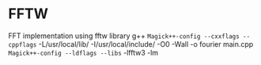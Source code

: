 # FFTW
FFT implementation using fftw library
g++ `Magick++-config --cxxflags --cppflags` -L/usr/local/lib/ -I/usr/local/include/ -O0 -Wall -o fourier main.cpp `Magick++-config --ldflags --libs` -lfftw3 -lm

